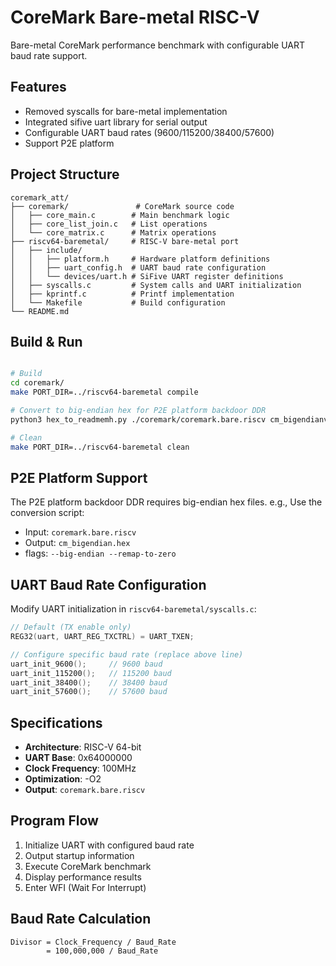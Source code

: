 # CoreMark Bare-metal RISC-V

Bare-metal CoreMark performance benchmark with configurable UART baud rate support.

## Features
- Removed syscalls for bare-metal implementation
- Integrated sifive uart library for serial output
- Configurable UART baud rates (9600/115200/38400/57600)
- Support P2E platform

## Project Structure
```
coremark_att/
├── coremark/               # CoreMark source code
│   ├── core_main.c        # Main benchmark logic
│   ├── core_list_join.c   # List operations
│   └── core_matrix.c      # Matrix operations
├── riscv64-baremetal/     # RISC-V bare-metal port
│   ├── include/
│   │   ├── platform.h     # Hardware platform definitions
│   │   ├── uart_config.h  # UART baud rate configuration
│   │   └── devices/uart.h # SiFive UART register definitions
│   ├── syscalls.c         # System calls and UART initialization
│   ├── kprintf.c          # Printf implementation
│   └── Makefile           # Build configuration
└── README.md
```

## Build & Run
```bash

# Build
cd coremark/
make PORT_DIR=../riscv64-baremetal compile

# Convert to big-endian hex for P2E platform backdoor DDR
python3 hex_to_readmemh.py ./coremark/coremark.bare.riscv cm_bigendianv3.hex --big-endian --remap-to-zero

# Clean
make PORT_DIR=../riscv64-baremetal clean
```

## P2E Platform Support
The P2E platform backdoor DDR requires big-endian hex files. 
e.g., Use the conversion script:
- Input: `coremark.bare.riscv` 
- Output: `cm_bigendian.hex`  
- flags: `--big-endian --remap-to-zero`

## UART Baud Rate Configuration
Modify UART initialization in `riscv64-baremetal/syscalls.c`:

```c
// Default (TX enable only)
REG32(uart, UART_REG_TXCTRL) = UART_TXEN;

// Configure specific baud rate (replace above line)
uart_init_9600();     // 9600 baud
uart_init_115200();   // 115200 baud  
uart_init_38400();    // 38400 baud
uart_init_57600();    // 57600 baud
```

## Specifications
- **Architecture**: RISC-V 64-bit
- **UART Base**: 0x64000000 
- **Clock Frequency**: 100MHz 
- **Optimization**: -O2
- **Output**: `coremark.bare.riscv` 

## Program Flow
1. Initialize UART with configured baud rate
2. Output startup information
3. Execute CoreMark benchmark
4. Display performance results
5. Enter WFI (Wait For Interrupt)

## Baud Rate Calculation
```
Divisor = Clock_Frequency / Baud_Rate
        = 100,000,000 / Baud_Rate

``` 
